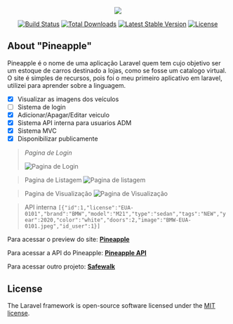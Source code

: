 


<p align="center"><img src="https://laravel.com/assets/img/components/logo-laravel.svg"></p>

<p align="center">
<a href="https://travis-ci.org/laravel/framework"><img src="https://travis-ci.org/laravel/framework.svg" alt="Build Status"></a>
<a href="https://packagist.org/packages/laravel/framework"><img src="https://poser.pugx.org/laravel/framework/d/total.svg" alt="Total Downloads"></a>
<a href="https://packagist.org/packages/laravel/framework"><img src="https://poser.pugx.org/laravel/framework/v/stable.svg" alt="Latest Stable Version"></a>
<a href="https://packagist.org/packages/laravel/framework"><img src="https://poser.pugx.org/laravel/framework/license.svg" alt="License"></a>
</p>

## About "Pineapple"

Pineapple é o nome de uma aplicação Laravel quem tem cujo objetivo ser um estoque de carros destinado a lojas, como se fosse um catalogo virtual.
O site é simples de recursos, pois foi o meu primeiro aplicativo em laravel, utilizei para aprender sobre a linguagem.

 - [x] Visualizar as imagens dos veículos
 - [ ] Sistema de login
 - [x] Adicionar/Apagar/Editar veiculo
 - [x] Sistema API interna para usuarios ADM
 - [x] Sistema MVC
 - [x] Disponibilizar publicamente

> *Pagina de Login*
> 
> ![Pagina de
> Login](https://github.com/PotatoMexicano/Web_Pineapple/blob/master/samples/login_screen.PNG)
> 

> Pagina de Listagem 
> ![Pagina de
> listagem](https://github.com/PotatoMexicano/Web_Pineapple/blob/master/samples/list_cars.PNG)
> 

> Pagina de Visualização 
> ![Pagina de
> Visualização](https://github.com/PotatoMexicano/Web_Pineapple/blob/master/samples/show_cars.PNG)
> 

>  API interna
>     `[{"id":1,"license":"EUA-0101","brand":"BMW","model":"M21","type":"sedan","tags":"NEW","year":2020,"color":"white","doors":2,"image":"BMW-EUA-0101.jpeg","id_user":1}]`

Para acessar o preview do site: <a href="http://oihi.ddns.net:8181">**Pineapple**</a>

Para acessar a API do Pineapple: <a href="https://github.com/PotatoMexicano/API_Pineapple">**Pineapple API**</a>

Para acessar outro projeto: <a href="http://oihi.ddns.net:8585">**Safewalk**</a>

## License

The Laravel framework is open-source software licensed under the [MIT license](https://opensource.org/licenses/MIT).
